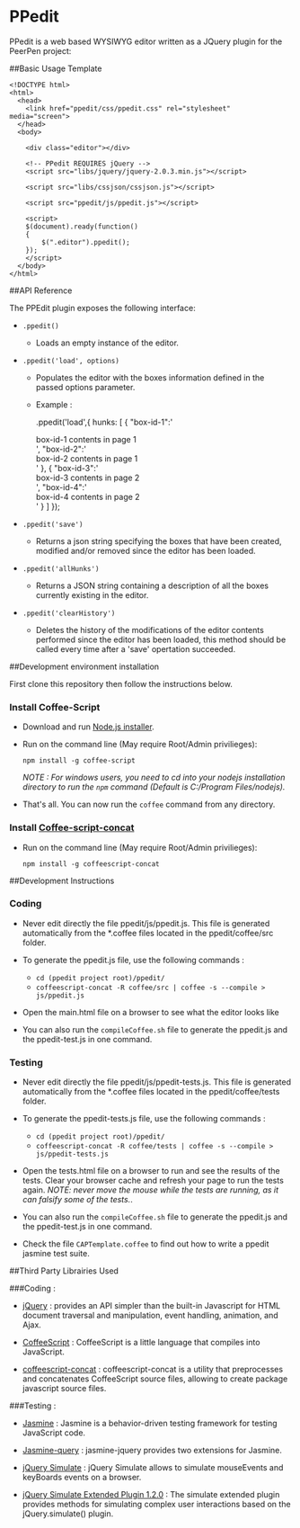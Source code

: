 PPedit
======

PPedit is a web based WYSIWYG editor written as a JQuery plugin for the PeerPen project:

##Basic Usage Template

    <!DOCTYPE html>
    <html>
      <head>
        <link href="ppedit/css/ppedit.css" rel="stylesheet" media="screen">    
      </head>
      <body>
      
        <div class="editor"></div>
      
        <!-- PPedit REQUIRES jQuery -->
        <script src="libs/jquery/jquery-2.0.3.min.js"></script>

        <script src="libs/cssjson/cssjson.js"></script>

        <script src="ppedit/js/ppedit.js"></script>
    
        <script>
        $(document).ready(function()
        {
            $(".editor").ppedit();
        });        
        </script>
      </body>
    </html>
    
##API Reference

The PPEdit plugin exposes the following interface:

 - `.ppedit()`
   - Loads an empty instance of the editor.
   
 - `.ppedit('load', options)`
   - Populates the editor with the boxes information defined in the passed options parameter.
   - Example :
   
        .ppedit('load',{
             hunks:
             [
               {
                 "box-id-1":'<div class="ppedit-box">box-id-1 contents in page 1</div>',
                 "box-id-2":'<div class="ppedit-box">box-id-2 contents in page 1</div>'
               },
               {
                 "box-id-3":'<div class="ppedit-box">box-id-3 contents in page 2</div>',
                 "box-id-4":'<div class="ppedit-box">box-id-4 contents in page 2</div>'
               }
             ]
         });
        
- `.ppedit('save')`
  - Returns a json string specifying the boxes that have been created, modified and/or removed since the editor has been loaded.
  
- `.ppedit('allHunks')`
  - Returns a JSON string containing a description of
  all the boxes currently existing in the editor.
  
- `.ppedit('clearHistory')`
  - Deletes the history of the modifications of the editor contents performed since the editor has been loaded, this method should be called every time after a 'save' opertation succeeded.    

##Development environment installation

First clone this repository then follow the instructions below.

### Install Coffee-Script

 - Download and run [Node.js installer](http://nodejs.org/download/).
 - Run on the command line (May require Root/Admin privilieges): 

	`npm install -g coffee-script`

    *NOTE : For windows users, you need to cd into your nodejs installation directory to run the `npm` command 
    (Default is C:/Program Files/nodejs).*

 - That's all. You can now run the `coffee` command from any directory.

### Install [Coffee-script-concat](https://github.com/fairfieldt/coffeescript-concat)

 - Run on the command line (May require Root/Admin privilieges):

	`npm install -g coffeescript-concat`

##Development Instructions

### Coding

 - Never edit directly the file ppedit/js/ppedit.js. This file is generated automatically from the *.coffee files located in the ppedit/coffee/src folder.
 
 - To generate the ppedit.js file, use the following commands :
	- `cd (ppedit project root)/ppedit/                `      
	- `coffeescript-concat -R coffee/src | coffee -s --compile > js/ppedit.js`
	
 - Open the main.html file on a browser to see what the editor looks like
 
 - You can also run the `compileCoffee.sh` file to generate the ppedit.js and the ppedit-test.js in one command. 

### Testing

 - Never edit directly the file ppedit/js/ppedit-tests.js. This file is generated automatically from the *.coffee files located in the ppedit/coffee/tests folder.

 - To generate the ppedit-tests.js file, use the following commands :
    - `cd (ppedit project root)/ppedit/                `      
	- `coffeescript-concat -R coffee/tests | coffee -s --compile > js/ppedit-tests.js`
	
 - Open the tests.html file on a browser to run and see the results of the tests. Clear your browser cache and refresh your page to run the tests again. *NOTE: never move the mouse while the tests are running, as it can falsify some of the tests.*.
 
  - You can also run the `compileCoffee.sh` file to generate the ppedit.js and the ppedit-test.js in one command.
  		    
  - Check the file `CAPTemplate.coffee` to find out how to write a ppedit jasmine test suite.
 
##Third Party Librairies Used

###Coding :

 - [jQuery](http://jquery.com/) : provides an API simpler than the built-in Javascript for HTML document traversal and manipulation, event handling, animation, and Ajax.
 
 - [CoffeeScript](http://coffeescript.org/) : CoffeeScript is a little language that compiles into JavaScript.
 
 - [coffeescript-concat](https://github.com/fairfieldt/coffeescript-concat) : coffeescript-concat is a utility that preprocesses and concatenates CoffeeScript source files, allowing to create package javascript source files.

###Testing :

 - [Jasmine](http://pivotal.github.io/jasmine/) : Jasmine is a behavior-driven testing framework for testing JavaScript code. 
 
 - [Jasmine-query](https://github.com/velesin/jasmine-jquery) : jasmine-jquery provides two extensions for Jasmine.
 
 - [jQuery Simulate](https://github.com/jquery/jquery-simulate) : jQuery Simulate allows to simulate mouseEvents and keyBoards events on a browser.
 
 - [jQuery Simulate Extended Plugin 1.2.0](https://github.com/j-ulrich/jquery-simulate-ext) : The simulate extended plugin provides methods for simulating complex user interactions based on the jQuery.simulate() plugin.